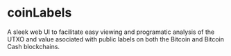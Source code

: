 # coinLabels
A sleek web UI to facilitate easy viewing and programatic analysis of the UTXO and value asociated with public labels on both the Bitcoin and Bitcoin Cash blockchains.
